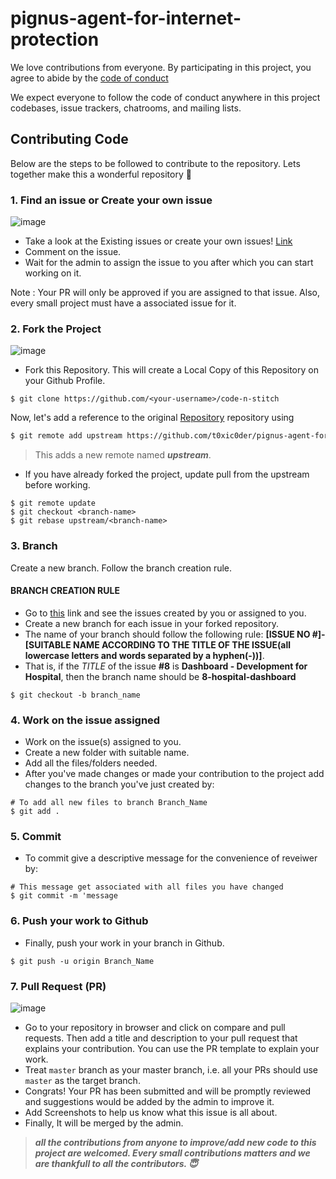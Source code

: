 # pignus-agent-for-internet-protection

We love contributions from everyone.
By participating in this project,
you agree to abide by the [code of conduct](https://github.com/t0xic0der/pignus-agent-for-internet-protection/blob/master/CODE_OF_CONDUCT.md)

We expect everyone to follow the code of conduct
anywhere in this project codebases,
issue trackers, chatrooms, and mailing lists.

## Contributing Code

Below are the steps to be followed to contribute to the repository. Lets together make this a wonderful repository 💪

### 1. Find an issue or Create your own issue

![image](https://user-images.githubusercontent.com/35392585/94844418-d949b500-043b-11eb-881d-583319df729e.png)


- Take a look at the Existing issues or create your own issues! [Link](https://github.com/t0xic0der/pignus-agent-for-internet-protection/issues) 
- Comment on the issue.
- Wait for the admin to assign the issue to you after which you can start working on it.


Note : Your PR will only be approved if you are assigned to that issue. Also, every small project must have a associated issue for it.

### 2. Fork the Project

![image](https://user-images.githubusercontent.com/35392585/94844668-37769800-043c-11eb-952f-5d8583abb716.png)


- Fork this Repository. This will create a Local Copy of this Repository on your Github Profile. 
```
$ git clone https://github.com/<your-username>/code-n-stitch
```

Now, let's add a reference to the original [Repository](https://github.com/t0xic0der/pignus-agent-for-internet-protection) repository using

```sh
$ git remote add upstream https://github.com/t0xic0der/pignus-agent-for-internet-protection.git
```

> This adds a new remote named ***upstream***.


- If you have already forked the project, update pull from the upstream before working.
```
$ git remote update
$ git checkout <branch-name>
$ git rebase upstream/<branch-name>
```

### 3. Branch

Create a new branch. Follow the branch creation rule. 
#### BRANCH CREATION RULE
* Go to [this](https://github.com/t0xic0der/pignus-agent-for-internet-protection/issues) link and see the issues created by you or assigned to you.
* Create a new branch for each issue in your forked repository.
* The name of your branch should follow the following rule: **[ISSUE NO #]-[SUITABLE NAME ACCORDING TO THE TITLE OF THE ISSUE(all lowercase letters and words separated by a hyphen(-))]**.
* That is, if the *TITLE* of the issue **#8** is **Dashboard - Development for Hospital**, then the branch name should be **8-hospital-dashboard**

```
$ git checkout -b branch_name
```

### 4. Work on the issue assigned
- Work on the issue(s) assigned to you. 
- Create a new folder with suitable name. 
- Add all the files/folders needed.
- After you've made changes or made your contribution to the project add changes to the branch you've just created by:
```
# To add all new files to branch Branch_Name
$ git add .
```
### 5. Commit
- To commit give a descriptive message for the convenience of reveiwer by:
```
# This message get associated with all files you have changed
$ git commit -m 'message
```

### 6. Push your work to Github

- Finally, push your work in your branch in Github.

```
$ git push -u origin Branch_Name
```

### 7. Pull Request (PR)

![image](https://user-images.githubusercontent.com/35392585/94845504-67726b00-043d-11eb-8d46-8ce6bd7d23dd.png)

- Go to your repository in browser and click on compare and pull requests. Then add a title and description to your pull request that explains your contribution. You can use the PR template to explain your work.
- Treat `master` branch as your master branch, i.e. all your PRs should use `master` as the target branch.
- Congrats! Your PR has been submitted and will be promptly reviewed and suggestions would be added by the admin to improve it.
- Add Screenshots to help us know what this issue is all about.
- Finally, It will be merged by the admin.


> **_all the contributions from anyone to improve/add new code to this project are welcomed. Every small contributions matters and we are thankfull to all the contributors. 😇_**




